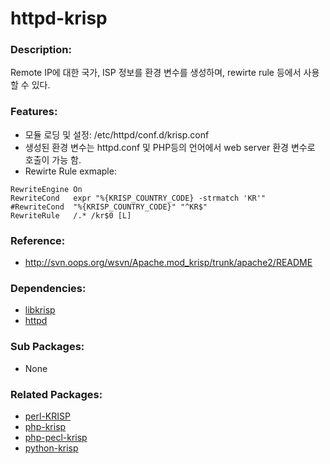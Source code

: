 # httpd-krisp

### Description:

Remote IP에 대한 국가, ISP 정보를 환경 변수를 생성하며, rewirte rule 등에서 사용할 수 있다.

### Features:

* 모듈 로딩 및 설정: /etc/httpd/conf.d/krisp.conf
* 생성된 환경 변수는 httpd.conf 및 PHP등의 언어에서 web server 환경 변수로 호출이 가능 함.
* Rewirte Rule exmaple:
```httpd
RewriteEngine On
RewriteCond   expr "%{KRISP_COUNTRY_CODE} -strmatch 'KR'"
#RewriteCond  "%{KRISP_COUNTRY_CODE}" "^KR$"
RewriteRule   /.* /kr$0 [L]
```

### Reference:

* http://svn.oops.org/wsvn/Apache.mod_krisp/trunk/apache2/README

### Dependencies:

* [libkrisp](pkg-core-libkrisp.md)
* [httpd](pkg-base-httpd.md)

### Sub Packages:
* None

### Related Packages:
* [perl-KRISP](pkg-core-perl-KRISP.md)
* [php-krisp](pkg-core-php-krisp.md)
* [php-pecl-krisp](pkg-core-php-krisp.md)
* [python-krisp](pkg-core-python-krisp.md)